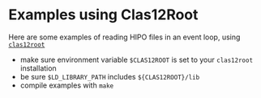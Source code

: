 # Examples using Clas12Root

Here are some examples of reading HIPO files in an event loop, using
[`clas12root`](https://github.com/JeffersonLab/clas12root)

* make sure environment variable `$CLAS12ROOT` is set to your `clas12root` installation
* be sure `$LD_LIBRARY_PATH` includes `${CLAS12ROOT}/lib`
* compile examples with `make`
